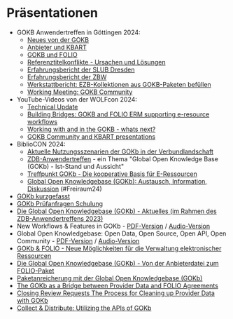 # Präsentationen
- GOKB Anwendertreffen in Göttingen 2024:
   * [Neues von der GOKB](assets/2024_GOKB_Anwendertreffen_Neues_von_der_GOKB.pdf)
   * [Anbieter und KBART](assets/2024_GOKB_Anwendertreffen_KBART.pdf)
   * [GOKB und FOLIO](assets/2024_GOKB_Anwendertreffen_GOKB_und_FOLIO.pdf)
   * [Referenztitelkonflikte - Ursachen und Lösungen](assets/2024_GOKB_Anwendertreffen_ZDB.pdf)
   * [Erfahrungsbericht der SLUB Dresden](assets/2024_GOKB_Anwendertreffen_Erfahrungsbericht_SLUB.pdf)
   * [Erfahrungsbericht der ZBW](assets/2024_GOKB_Anwendertreffen_ZBW_Erfahrungsbericht.pdf)
   * [Werkstattbericht: EZB-Kollektionen aus GOKB-Paketen befüllen](assets/2024_GOKB_Anwendertreffen_ZBW_EZB.pdf)
   * [Working Meeting: GOKB Community](assets/2024_GOKB_Anwendertreffen_Community.pdf)
- YouTube-Videos von der WOLFcon 2024:
   *  [Technical Update](https://www.youtube.com/watch?v=6dRTP3CIWLk&list=PLMocoPoiGkwcTpaUIZLK-42AQprz_6yNK&index=49)
   *  [Building Bridges: GOKB and FOLIO ERM supporting e-resource workflows](https://youtu.be/3TAdNmHxjSk?si=B7DO0NXQVJzgG4p1)
   *  [Working with and in the GOKB - whats next?](https://www.youtube.com/watch?v=urABNCJmI4E&list=PLMocoPoiGkwcTpaUIZLK-42AQprz_6yNK&index=55)
   *  [GOKB Community and KBART presentations](https://www.youtube.com/watch?v=T8h54PRpJrw&list=PLMocoPoiGkwcTpaUIZLK-42AQprz_6yNK&index=60)
- BiblioCON 2024:
   * [Aktuelle Nutzungsszenarien der GOKb in der Verbundlandschaft](https://opus4.kobv.de/opus4-bib-info/frontdoor/index/index/searchtype/collection/id/17556/start/0/rows/20/facetNumber_author_facet/all/author_facetfq/Seegert%2C+Christin/docId/19101)
   * [ZDB-Anwendertreffen](https://opus4.kobv.de/opus4-bib-info/frontdoor/index/index/searchtype/collection/id/17556/rows/20/facetNumber_author_facet/all/start/0/author_facetfq/Sewing%2C+Silke/docId/18865) - ein Thema "Global Open Knowledge Base (GOKb) - Ist-Stand und Aussicht"
   * [Treffpunkt GOKb - Die kooperative Basis für E-Ressourcen](assets/Praesentation_Stand_GOKb_20240605.pdf)
   * [Global Open Knowledgebase (GOKb): Austausch, Information, Diskussion](assets/Freiraum24_GOKb_20240606.pdf) (#Freiraum24)
- [GOKb kurzgefasst](assets/GOKb_kurzgefasst.pdf.pdf)
- [GOKb Prüfanfragen Schulung](assets/GOKb_Schulung_Prüfanfragen_Mai_2024.pdf)
- [Die Global Open Knowledgebase (GOKb) - Aktuelles (im Rahmen des ZDB-Anwendertreffens 2023)](https://zeitschriftendatenbank.de/fileadmin/user_upload/ZDB/pdf/anwendertreffen/ZDB-Anwendertreffen_Virtuell_2023.pdf)
- New Workflows & Features in GOKb - [PDF-Version](https://static.sched.com/hosted_files/wolfcon2023/08/GOKb%20WOLFcon%202023%20-%20New%20workflows%20and%20features.pdf?_gl=1*5ssr5p*_ga*MTkzNzI1NTM3OC4xNjkzMjI3NTIy*_ga_XH5XM35VHB*MTY5NDA2NzYxMC40LjEuMTY5NDA2Nzc5Ni41OC4wLjA.) / [Audio-Version](https://www.youtube.com/watch?v=uAZJWFxMk6c&list=PLMocoPoiGkwe9bmaKqDl1uA_S4myQb49M&index=39)
- Global Open Knowledgebase: Open Data, Open Source, Open API, Open Community - [PDF-Version](https://static.sched.com/hosted_files/wolfcon2023/0b/GOKb%20Wolfcon%202023%20Open.pdf?_gl=1*1o7w0xw*_ga*MTkzNzI1NTM3OC4xNjkzMjI3NTIy*_ga_XH5XM35VHB*MTY5NDA2NzYxMC40LjEuMTY5NDA2NzY1Ni4xNC4wLjA.) / [Audio-Version](https://www.youtube.com/watch?v=sYOCZT-AeeY&list=PLMocoPoiGkwe9bmaKqDl1uA_S4myQb49M&index=47)
- [GOKb & FOLIO - Neue Möglichkeiten für die Verwaltung elektronischer Ressourcen](https://opus4.kobv.de/opus4-bib-info/frontdoor/index/index/docId/18479)
- [Die Global Open Knowledgebase (GOKb) - Von der Anbieterdatei zum 
FOLIO-Paket](https://opus4.kobv.de/opus4-bib-info/frontdoor/index/index/docId/18011)
- [Paketanreicherung mit der Global Open Knowledgebase 
(GOKb)](https://opus4.kobv.de/opus4-bib-info/frontdoor/index/index/docId/18029)
- [The GOKb as a Bridge between Provider Data and FOLIO Agreements](assets/WOLFcon-2022-Presentation-GOKb-as-a-Bridge.pdf)
- [Closing Review Requests The Process for Cleaning up Provider Data with GOKb](assets/WOLFcon-2022-Presentation-Review-Requests.pdf)
- [Collect & Distribute: Utilizing the APIs of GOKb](assets/WOLFcon-2022-Presentation-Collect-and-Distribute.pdf)
